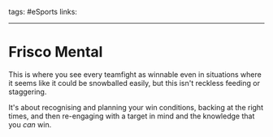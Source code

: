 tags: #eSports 
links: 

---
# Frisco Mental
This is where you see every teamfight as winnable even in situations where it seems like it could be snowballed easily, but this isn't reckless feeding or staggering.

It's about recognising and planning your win conditions, backing at the right times, and then re-engaging with a target in mind and the knowledge that you *can* win.
